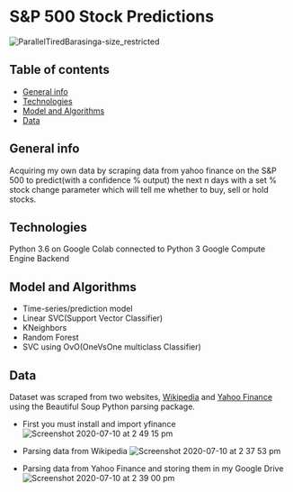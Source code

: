 # S&P 500 Stock Predictions
![ParallelTiredBarasinga-size_restricted](https://user-images.githubusercontent.com/48221355/87162798-57c00c00-c2be-11ea-9821-136f1a84b911.gif)
## Table of contents 
* [General info](#general-info)
* [Technologies](#technologies)
* [Model and Algorithms](#model-and-algorithms)
* [Data](#data)

## General info 
Acquiring my own data by scraping data from yahoo finance on the S&P 500 to predict(with a confidence % output) the next n days with a set % stock change parameter which will tell me whether to buy, sell or hold stocks. 

## Technologies 
Python 3.6 on Google Colab connected to Python 3 Google Compute Engine Backend

## Model and Algorithms
* Time-series/prediction model
* Linear SVC(Support Vector Classifier)
* KNeighbors
* Random Forest
* SVC using OvO(OneVsOne multiclass Classifier)

## Data
Dataset was scraped from two websites, [Wikipedia](https://en.wikipedia.org/wiki/List_of_S%26P_500_companies) and [Yahoo Finance](https://uk.finance.yahoo.com/) using the Beautiful Soup Python parsing package. 

* First you must install and import yfinance 
![Screenshot 2020-07-10 at 2 49 15 pm](https://user-images.githubusercontent.com/48221355/87161680-c734fc00-c2bc-11ea-9fd2-16e9b3954c30.png)


* Parsing data from Wikipedia
![Screenshot 2020-07-10 at 2 37 53 pm](https://user-images.githubusercontent.com/48221355/87160817-7b358780-c2bb-11ea-82a5-967b2b8cb4c5.png)

* Parsing data from Yahoo Finance and storing them in my Google Drive
![Screenshot 2020-07-10 at 2 39 00 pm](https://user-images.githubusercontent.com/48221355/87161886-0cf1c480-c2bd-11ea-9d34-0ebab4c71f25.png)


